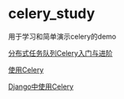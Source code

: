 # celery_study
用于学习和简单演示celery的demo

[分布式任务队列Celery入门与进阶](https://www.cnblogs.com/wdliu/p/9517535.html)

[使用Celery](https://zhuanlan.zhihu.com/p/22304455)

[Django中使用Celery](https://www.cnblogs.com/wdliu/p/9530219.html)